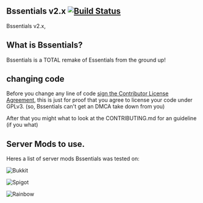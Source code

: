 ## Bssentials v2.x [![Build Status](https://travis-ci.org/Bssentials/Bssentials-2.svg?branch=master)](https://travis-ci.org/Bssentials/Bssentials-2)
Bssentials v2.x,

## What is Bssentials?
Bssentials is a TOTAL remake of Essentials from the ground up!

## changing code
Before you change any line of code <a href="https://www.clahub.com/agreements/Bssentials/Bssentials-2">sign the Contributor License Agreement</a>, this is just for proof that you agree to license your code under GPLv3.
(so, Bssentials can't get an DMCA take down from you)

After that you might what to look at the CONTRIBUTING.md for an guideline (if you what)

## Server Mods to use.
Heres a list of server mods Bssentials was tested on:

![Bukkit](http://vignette1.wikia.nocookie.net/minecraft/images/b/b2/Bukkitlogo.png/revision/latest?cb=20130626200328)

![Spigot](https://static.spigotmc.org/img/spigot.png)

![Rainbow](http://i.imgur.com/e2n055H.gif)

